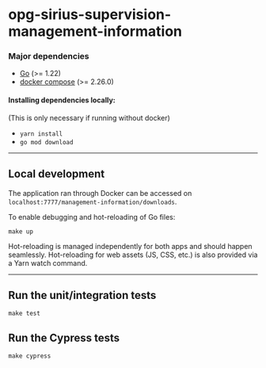 # opg-sirius-supervision-management-information

### Major dependencies

- [Go](https://golang.org/) (>= 1.22)
- [docker compose](https://docs.docker.com/compose/install/) (>= 2.26.0)

#### Installing dependencies locally:
(This is only necessary if running without docker)

- `yarn install`
- `go mod download`
---

## Local development

The application ran through Docker can be accessed on `localhost:7777/management-information/downloads`.

To enable debugging and hot-reloading of Go files:

`make up`

Hot-reloading is managed independently for both apps and should happen seamlessly. Hot-reloading for web assets (JS, CSS, etc.)
is also provided via a Yarn watch command.

-----
## Run the unit/integration tests

`make test`

## Run the Cypress tests

`make cypress`
